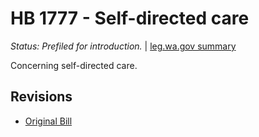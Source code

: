 # HB 1777 - Self-directed care
*Status: Prefiled for introduction.* | [leg.wa.gov summary](https://app.leg.wa.gov/billsummary?BillNumber=1777&Year=2021)

Concerning self-directed care.

## Revisions
* [Original Bill](1/)